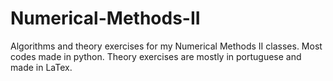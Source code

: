 # Numerical-Methods-II
Algorithms and theory exercises for my Numerical Methods II classes. Most codes made in python.
Theory exercises are mostly in portuguese and made in LaTex.
